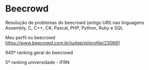 # Beecrowd
Resolução de problemas do beecrowd (antigo URI) nas linguagens Assembly, C, C++, C#, Pascal, PHP, Python, Ruby e SQL

Meu perfil no beecrowd https://www.beecrowd.com.br/judge/pt/profile/230691

945º ranking geral do beecrowd

5º ranking universidade - IFRN
